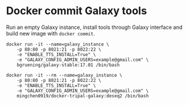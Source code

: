 # Docker commit Galaxy tools

Run an empty Galaxy instance, install tools through Galaxy interface and build new image with `docker commit`.

```
docker run -it --name=galaxy_instance \
    -p 80:80 -p 8021:21 -p 8022:22 \
    -e "ENABLE_TTS_INSTALL=True" \
    -e "GALAXY_CONFIG_ADMIN_USERS=example@gmail.com" \
    bgruening/galaxy-stable:17.01 /bin/bash
```


```
docker run -it --rm --name=galaxy_instance \
    -p 80:80 -p 8021:21 -p 8022:22 \
    -e "ENABLE_TTS_INSTALL=True" \
    -e "GALAXY_CONFIG_ADMIN_USERS=example@gmail.com" \
    mingchen0919/docker-tripal-galaxy:deseq2 /bin/bash
```
